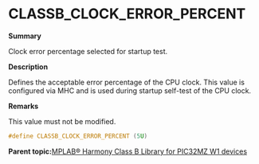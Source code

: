 # CLASSB\_CLOCK\_ERROR\_PERCENT

**Summary**

Clock error percentage selected for startup test.

**Description**

Defines the acceptable error percentage of the CPU clock. This value is configured via MHC and is used during startup self-test of the CPU clock.

**Remarks**

This value must not be modified.

```c
#define CLASSB_CLOCK_ERROR_PERCENT (5U)
```

**Parent topic:**[MPLAB® Harmony Class B Library for PIC32MZ W1 devices](GUID-B046F97C-6BDC-45FC-BC1F-8C54B8F6F09A.md)

